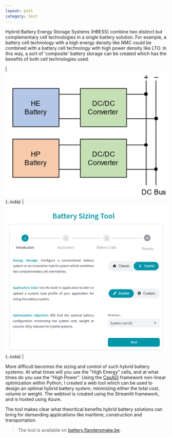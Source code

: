 ```yaml
---
layout: post
category: test
---
```


Hybrid Battery Energy Storage Systems (HBESS) combine two distinct but complementary cell technologies in a single battery solution. For example, a battery cell technology with a high energy density like NMC could be combined with a battery cell technology with high power density like LTO. In this way, a sort of 'composite' battery storage can be created which has the benefits of both cell technologies used.

| ![kart](/assets/img/projects/sizing-tool/sizing-tool2.png){:.ioda} | ![kart](/assets/img/projects/sizing-tool/sizing-tool1.png){:.ioda} |

More difficult becomes the sizing and control of such hybrid battery systems. At what times will you use the "High Energy" cells, and at what times do you use the "High Power". Using the [CasADi](https://web.casadi.org/) framework non-linear optimization within Python, I created a web tool which can be used to design an optimal hybrid battery system, minimizing either the total cost, volume or weight. The webtool is created using the Streamlit framework, and is hosted using Azure.

The tool makes clear what theoritical benefits hybrid battery solutions can bring for demanding applications like maritime, construction and transportation.

>The tool is available on [battery.flandersmake.be](http://battery.flandersmake.be).


